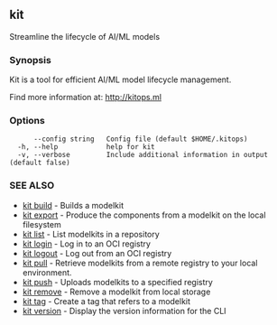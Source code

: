 ## kit

Streamline the lifecycle of AI/ML models

### Synopsis

Kit is a tool for efficient AI/ML model lifecycle management.

Find more information at: http://kitops.ml

### Options

```
      --config string   Config file (default $HOME/.kitops)
  -h, --help            help for kit
  -v, --verbose         Include additional information in output (default false)
```

### SEE ALSO

* [kit build](kit_build.md)	 - Builds a modelkit
* [kit export](kit_export.md)	 - Produce the components from a modelkit on the local filesystem
* [kit list](kit_list.md)	 - List modelkits in a repository
* [kit login](kit_login.md)	 - Log in to an OCI registry
* [kit logout](kit_logout.md)	 - Log out from an OCI registry
* [kit pull](kit_pull.md)	 - Retrieve modelkits from a remote registry to your local environment.
* [kit push](kit_push.md)	 - Uploads modelkits to a specified registry
* [kit remove](kit_remove.md)	 - Remove a modelkit from local storage
* [kit tag](kit_tag.md)	 - Create a tag that refers to a modelkit
* [kit version](kit_version.md)	 - Display the version information for the CLI


